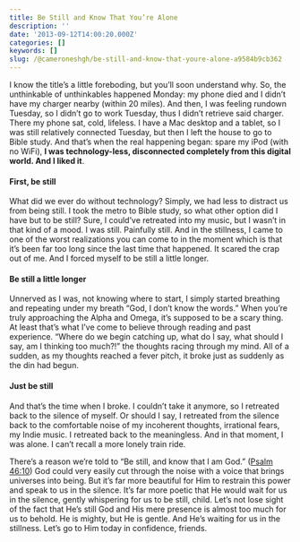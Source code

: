 ```yaml
---
title: Be Still and Know That You’re Alone
description: ''
date: '2013-09-12T14:00:20.000Z'
categories: []
keywords: []
slug: /@cameroneshgh/be-still-and-know-that-youre-alone-a9584b9cb362
---
```


I know the title’s a little foreboding, but you’ll soon understand why. So, the unthinkable of unthinkables happened Monday: my phone died and I didn’t have my charger nearby (within 20 miles). And then, I was feeling rundown Tuesday, so I didn’t go to work Tuesday, thus I didn’t retrieve said charger. There my phone sat, cold, lifeless. I have a Mac desktop and a tablet, so I was still relatively connected Tuesday, but then I left the house to go to Bible study. And that’s when the real happening began: spare my iPod (with no WiFi), **I was technology-less, disconnected completely from this digital world. And I liked it**.

#### First, be still

What did we ever do without technology? Simply, we had less to distract us from being still. I took the metro to Bible study, so what other option did I have but to be still? Sure, I could’ve retreated into my music, but I wasn’t in that kind of a mood. I was still. Painfully still. And in the stillness, I came to one of the worst realizations you can come to in the moment which is that it’s been far too long since the last time that happened. It scared the crap out of me. And I forced myself to be still a little longer.

#### Be still a little longer

Unnerved as I was, not knowing where to start, I simply started breathing and repeating under my breath “God, I don’t know the words.” When you’re truly approaching the Alpha and Omega, it’s supposed to be a scary thing. At least that’s what I’ve come to believe through reading and past experience. “Where do we begin catching up, what do I say, what should I say, am I thinking too much?!” the thoughts racing through my mind. All of a sudden, as my thoughts reached a fever pitch, it broke just as suddenly as the din had begun.

#### Just be still

And that’s the time when I broke. I couldn’t take it anymore, so I retreated back to the silence of myself. Or should I say, I retreated from the silence back to the comfortable noise of my incoherent thoughts, irrational fears, my Indie music. I retreated back to the meaningless. And in that moment, I was alone. I can’t recall a more lonely train ride.

There’s a reason we’re told to “Be still, and know that I am God.” ([Psalm 46:10](http://www.biblegateway.com/passage/?search=Psalm+46:10&version=ESV)) God could very easily cut through the noise with a voice that brings universes into being. But it’s far more beautiful for Him to restrain this power and speak to us in the silence. It’s far more poetic that He would wait for us in the silence, gently whispering for us to be still, child. Let’s not lose sight of the fact that He’s still God and His mere presence is almost too much for us to behold. He is mighty, but He is gentle. And He’s waiting for us in the stillness. Let’s go to Him today in confidence, friends.